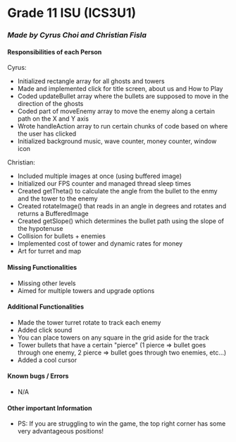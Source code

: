 # Grade 11 ISU (ICS3U1) 
### _**Made by Cyrus Choi and Christian Fisla**_

#### **Responsibilities of each Person**    

Cyrus: 
- Initialized rectangle array for all ghosts and towers
- Made and implemented click for title screen, about us and How to Play
- Coded updateBullet array where the bullets are supposed to move in the direction of the ghosts
- Coded part of moveEnemy array to move the enemy along a certain path on the X and Y axis
- Wrote handleAction array to run certain chunks of code based on where the user has clicked
- Initialized background music, wave counter, money counter, window icon

Christian: 
- Included multiple images at once (using buffered image)
- Initialized our FPS counter and managed thread sleep times
- Created getTheta() to calculate the angle from the bullet to the enmy and the tower to the enemy
- Created rotateImage() that reads in an angle in degrees and rotates and returns a BufferedImage
- Created getSlope() which determines the bullet path using the slope of the hypotenuse 
- Collision for bullets + enemies
- Implemented cost of tower and dynamic rates for money
- Art for turret and map

#### **Missing Functionalities**
- Missing other levels
- Aimed for multiple towers and upgrade options

#### **Additional Functionalities**
- Made the tower turret rotate to track each enemy
- Added click sound
- You can place towers on any square in the grid aside for the track
- Tower bullets that have a certain "pierce" (1 pierce => bullet goes through one enemy, 2 pierce => bullet goes through two enemies, etc...)
- Added a cool cursor

#### **Known bugs / Errors**
- N/A

#### **Other important Information**
- PS: If you are struggling to win the game, the top right corner has some very advantageous positions!
